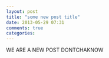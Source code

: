 ```yaml
---
layout: post
title: "some new post title"
date: 2013-05-29 07:31
comments: true
categories: 
---
```


WE ARE A NEW POST DONTCHAKNOW
